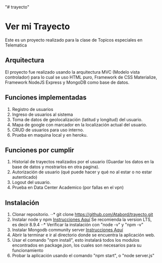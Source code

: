 "# trayecto"
# Ver mi Trayecto
Este es un proyecto realizado para la clase de Topicos especiales en Telematica

## Arquitectura
El proyecto fue realizado usando la arquitectura MVC (Modelo vista controlador) para lo cual se uso HTML puro, Framework de CSS Materialize, Framework NodeJS Express y MongoDB como base de datos.

## Funciones implementadas
1. Registro de usuarios
2. Ingreso de usuarios al sistema
3. Toma de datos de geolocalización (latitud y longitud) del usuario.
4. Mapa de google con marcador en la localización actual del usuario.
5. CRUD de usuarios para uso interno.
6. Prueba en maquina local y en heroku.

## Funciones por cumplir
1. Historial de trayectos realizados por el usuario (Guardar los datos en la base de datos y mostrarlos en otra pagina).
2. Autorización de usuario (qué puede hacer y qué no al estar o no estar autenticado)
3. Logout del usuario.
4. Prueba en Data Center Academico (por fallas en el vpn)

## Instalación
1. Clonar repositorio.
  ⋅⋅* git clone https://github.com/Atabord/trayecto.git
2. Instalar node y npm [Instrucciones Aquí](https://nodejs.org/en/download/) Se recomienda la version LTS, es decir 8.9.4
  ⋅⋅* Verificar la instalación con "node -v" y "npm -v"
3. Instalar Mongodb community server [Instrucciones Aquí](https://www.mongodb.com/download-center#community)
4. Abrir la terminar e ir al directorio donde se encuentra la aplicación web.
5. Usar el comando "npm install", esto instalará todos los modulos encontrados en package.json, los cuales son necesarios para su funcionamiento
6. Probar la aplicación usando el comando "npm start", o "node server.js"
